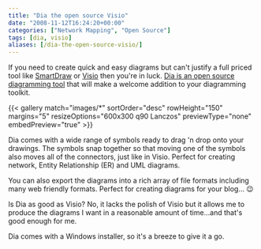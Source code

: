 ```yaml
---
title: "Dia the open source Visio"
date: "2008-11-12T16:24:20+00:00"
categories: ["Network Mapping", "Open Source"]
tags: [dia, visio]
aliases: [/dia-the-open-source-visio/]
---
```


If you need to create quick and easy diagrams but can't justify a full priced tool like [SmartDraw](http://www.smartdraw.com/) or [Visio](http://office.microsoft.com/visio) then you're in luck. [Dia is an open source diagramming tool](http://projects.gnome.org/dia/) that will make a welcome addition to your diagramming toolkit.

<!--more-->

{{< gallery match="images/*"
            sortOrder="desc"
            rowHeight="150"
            margins="5"
            resizeOptions="600x300 q90 Lanczos"
            previewType="none"
            embedPreview="true" >}}

Dia comes with a wide range of symbols ready to drag 'n drop onto your drawings. The symbols snap together so that moving one of the symbols also moves all of the connectors, just like in Visio. Perfect for creating network, Entity Relationship (ER) and UML diagrams.

You can also export the diagrams into a rich array of file formats including many web friendly formats. Perfect for creating diagrams for your blog... :wink:

Is Dia as good as Visio? No, it lacks the polish of Visio but it allows me to produce the diagrams I want in a reasonable amount of time...and that's good enough for me.

Dia comes with a Windows installer, so it's a breeze to give it a go.
